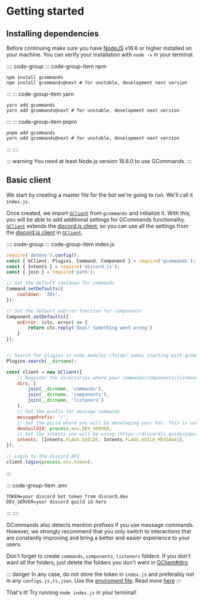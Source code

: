 # Getting started

## Installing dependencies

Before continuing make sure you have [NodeJS](https://nodejs.org/) v16.6 or higher installed on your machine. You can
verify your installation with `node -v` in your terminal.

:::: code-group
::: code-group-item npm
```sh:no-line-numbers
npm install gcommands
npm install gcommands@next # for unstable, development next version
```
:::
::: code-group-item yarn
```sh:no-line-numbers
yarn add gcommands
yarn add gcommands@next # for unstable, development next version
```
:::
::: code-group-item pnpm
```sh:no-line-numbers
pnpm add gcommands
yarn add gcommands@next # for unstable, development next version
```
:::
::::

::: warning
You need at least Node.js version 16.6.0 to use GCommands.
:::

## Basic client

We start by creating a master file for the bot we're going to run. We'll call it `index.js`.  

Once created, we import [`GClient`](https://garlic-team.js.org/docs/#/docs/gcommands/next/class/GClient) from `gcommands` and initialize it. With this, you will be able to add additional settings for GCommands functionality. [`GClient`](https://garlic-team.js.org/docs/#/docs/gcommands/next/class/GClient) extends the [discord.js client](https://discord.js.org/#/docs/main/stable/class/Client), so you can use all the settings from the [discord.js client](https://discord.js.org/#/docs/main/stable/typedef/ClientOptions) in [`GClient`](https://garlic-team.js.org/docs/#/docs/gcommands/next/class/GClient).

:::: code-group
::: code-group-item index.js

```js
require('dotenv').config();
const { GClient, Plugins, Command, Component } = require('gcommands');
const { Intents } = require('discord.js');
const { join } = require('path');

// Set the default cooldown for commands
Command.setDefaults({
	cooldown: '20s',
});

// Set the default onError function for components
Component.setDefaults({
	onError: (ctx, error) => {
		return ctx.reply('Oops! Something went wrong')
	} 
});


// Search for plugins in node_modules (folder names starting with gcommands-plugin-) or plugins folder
Plugins.search(__dirname);

const client = new GClient({
	// Register the directories where your commands/components/listeners will be located.
	dirs: [
		join(__dirname, 'commands'),
		join(__dirname, 'components'),
		join(__dirname, 'listeners')
	],
	// Set the prefix for message commands
	messagePrefix: '!',
	// Set the guild where you will be developing your bot. This is usefull cause guild slash commands update instantly.
	devGuildId: process.env.DEV_SERVER,
	// Set the intents you will be using (https://discordjs.guide/popular-topics/intents.html#gateway-intents)
	intents: [Intents.FLAGS.GUILDS, Intents.FLAGS.GUILD_MESSAGES],
});

// Login to the discord API
client.login(process.env.token);
```
:::

::: code-group-item .env

```
TOKEN=your discord bot token from discord.dev
DEV_SERVER=your discord guild id here
```

:::
::::

GCommands also detects mention prefixes if you use message commands. However, we strongly recommend that you only switch to interactions that are constantly improving and bring a better and easier experience to your users.

Don't forget to create `commands`, `components`, `listeners` folders. If you don't want all the folders, just delete the folders you don't want in [GClient#dirs](https://garlic-team.js.org/docs/#/docs/gcommands/next/typedef/GClientOptions)

::: danger
In any case, do not store the token in `index.js` and preferably not in any `configs.js,ts,json`. Use the [enviroment file](https://dev.to/aadilraza339/what-is-env-file-in-node-js-3h6c). Read more [here](https://discordjs.guide/preparations/setting-up-a-bot-application.html#your-token)
:::

That's it! Try running `node index.js` in your terminal!
